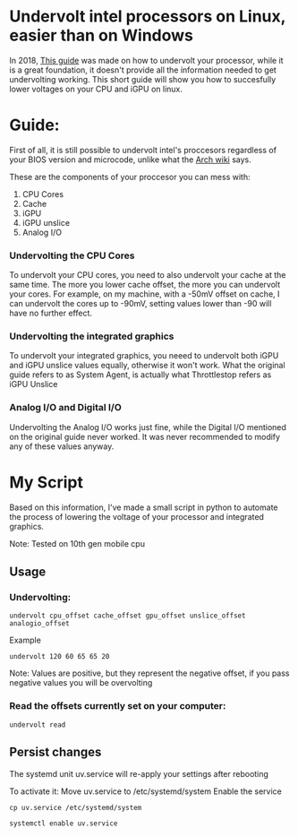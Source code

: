 # Undervolt intel processors on Linux, easier than on Windows

In 2018, [This guide](https://github.com/mihic/linux-intel-undervolt) was made on how to undervolt your processor, while it is a great foundation, it doesn't provide all the information needed to get undervolting working. This short guide will show you how to succesfully lower voltages on your CPU and iGPU on linux.


# Guide:
First of all, it is still possible to undervolt intel's proccesors regardless of your BIOS version and microcode, unlike what the [Arch wiki](https://wiki.archlinux.org/title/Undervolting_CPU) says.

These are the components of your proccesor you can mess with:

1. CPU Cores
2. Cache
3. iGPU
4. iGPU unslice
5. Analog I/O


### Undervolting the CPU Cores
To undervolt your CPU cores, you need to also undervolt your cache at the same time. The more you lower cache offset, the more you can undervolt your cores.
For example, on my machine, with a -50mV offset on cache, I can undervolt the cores up to -90mV, setting values lower than -90 will have no further effect.

### Undervolting the integrated graphics
To undervolt your integrated graphics, you neeed to undervolt both iGPU and iGPU unslice values equally, otherwise it won't work. What the original guide refers to as System Agent, is actually what Throttlestop refers as iGPU Unslice


### Analog I/O and Digital I/O
Undervolting the Analog I/O works just fine, while the Digital I/O mentioned on the original guide never worked. It was never recommended to modify any of these values anyway.


# My Script

Based on this information, I've made a small script in python to automate the process of lowering the voltage of your processor and integrated graphics.

Note: Tested on 10th gen mobile cpu


## Usage

### Undervolting:

`undervolt cpu_offset cache_offset gpu_offset unslice_offset analogio_offset`

Example

`undervolt 120 60 65 65 20`

Note: Values are positive, but they represent the negative offset, if you pass negative values you will be overvolting

### Read the offsets currently set on your computer:

`undervolt read`

## Persist changes

The systemd unit uv.service will re-apply your settings after rebooting

To activate it:
Move uv.service to /etc/systemd/system
Enable the service

`cp uv.service /etc/systemd/system`

`systemctl enable uv.service`